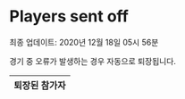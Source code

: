 # Players sent off
최종 업데이트: 2020년 12월 18일 05시 56분


경기 중 오류가 발생하는 경우 자동으로 퇴장됩니다.


| 퇴장된 참가자 |
|:---:|